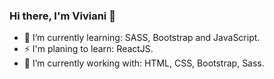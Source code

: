 ### Hi there, I'm Viviani 👋

- 🌱 I’m currently learning: SASS, Bootstrap and JavaScript.
- ⚡ I'm planing to learn: ReactJS.
- 🔭 I’m currently working with: HTML, CSS, Bootstrap, Sass.

<!--
**VivianiMartins/VivianiMartins** is a ✨ _special_ ✨ repository because its `README.md` (this file) appears on your GitHub profile.

Here are some ideas to get you started:

- 🔭 I’m currently working on ...
- 🌱 I’m currently learning ...
- 👯 I’m looking to collaborate on ...
- 🤔 I’m looking for help with ...
- 💬 Ask me about ...
- 📫 How to reach me: ...
- 😄 Pronouns: ...
- ⚡ Fun fact: ...
-->
